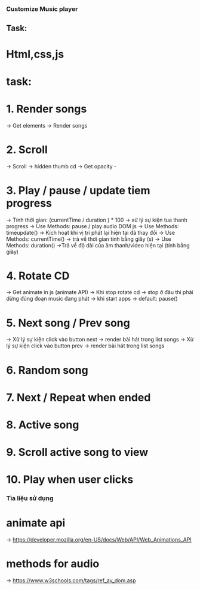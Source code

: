 ### Customize Music player

## Task:

# Html,css,js

# task:

# 1. Render songs

-> Get elements
-> Render songs

# 2. Scroll

-> Scroll -> hidden thumb cd
-> Get opacity -

# 3. Play / pause / update tiem progress

-> Tính thời gian: (currentTime / duration ) \* 100
-> xử lý sự kiện tua thanh progress
-> Use Methods: pause / play audio DOM js
-> Use Methods: timeupdate() -> Kích hoạt khi vị trí phát lại hiện tại đã thay đổi
-> Use Methods: currentTime() -> trả về thời gian tính bằng giây (s)
-> Use Methods: duration() ->Trả về độ dài của âm thanh/video hiện tại (tính bằng giây)

# 4. Rotate CD

-> Get animate in js (animate API)
-> Khi stop rotate cd -> stop ở đâu thì phải dừng đúng đoạn music đang phát
-> khi start apps -> default: pause()

# 5. Next song / Prev song

-> Xử lý sự kiện click vào button next -> render bài hát trong list songs
-> Xử lý sự kiện click vào button prev -> render bài hát trong list songs

# 6. Random song

# 7. Next / Repeat when ended

# 8. Active song

# 9. Scroll active song to view

# 10. Play when user clicks

### Tìa liệu sử dụng

# animate api

-> https://developer.mozilla.org/en-US/docs/Web/API/Web_Animations_API

# methods for audio

-> https://www.w3schools.com/tags/ref_av_dom.asp
